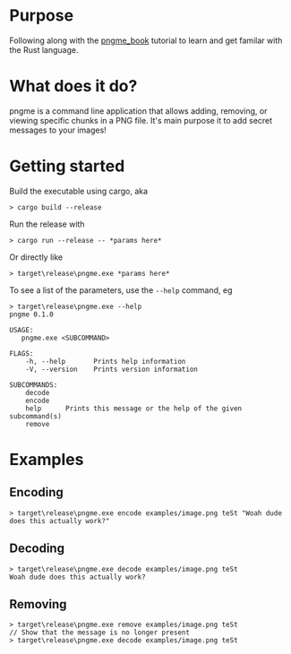 # Purpose

Following along with the [pngme_book](https://picklenerd.github.io/pngme_book/introduction.html) tutorial to learn and get familar with the Rust language.

# What does it do?

pngme is a command line application that allows adding, removing, or viewing specific chunks in a PNG file. It's main purpose it to add secret messages to your images! 

# Getting started

Build the executable using cargo, aka

    > cargo build --release

Run the release with

    > cargo run --release -- *params here*

Or directly like

    > target\release\pngme.exe *params here*

To see a list of the parameters, use the `--help` command, eg

    > target\release\pngme.exe --help
    pngme 0.1.0
     
    USAGE:  
       pngme.exe <SUBCOMMAND>
    
    FLAGS:
        -h, --help       Prints help information
        -V, --version    Prints version information
    
    SUBCOMMANDS:
        decode
        encode
        help      Prints this message or the help of the given subcommand(s)
        remove    

# Examples

## Encoding

    > target\release\pngme.exe encode examples/image.png teSt "Woah dude does this actually work?"

## Decoding 

    > target\release\pngme.exe decode examples/image.png teSt
    Woah dude does this actually work?

## Removing

    > target\release\pngme.exe remove examples/image.png teSt
    // Show that the message is no longer present
    > target\release\pngme.exe decode examples/image.png teSt
